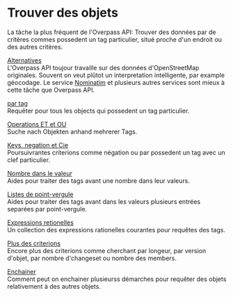 Trouver des objets
==================

La tâche la plus fréquent de l'Overpass API:
Trouver des données par de critères commes possedent un tag particulier, situé proche d'un endroit ou des autres critères.

[Alternatives](nominatim.md)  
L'Overpass API toujour travaille sur des données d'OpenStreetMap originales.
Souvent on veut plûtot un interpretation intelligente, par example géocodage.
Le service [Nominatim](https://wiki.openstreetmap.org/wiki/Nominatim) et plusieurs autres services sont mieux à cette tâche que Overpass API.

[par tag](per_tag.md)  
Requêter pour tous les objects qui possedent un tag particulier.

[Operations ET et OU](union.md)  
Suche nach Objekten anhand mehrerer Tags.

[Keys, negation et Cie](per_key.md)  
Poursuivrantes criterions comme négation ou par possedent un tag avec un clef particulier.

[Nombre dans le valeur](numbers.md)  
Aides pour traiter des tags avant une nombre dans leur valeurs.

[Listes de point-vergule](lrs.md)  
Aides pour traiter des tags avant dans les valeurs plusieurs entrées separées par point-vergule.

[Expressions retionelles](regex.md)  
Un collection des expressions rationelles courantes pour requêtes des tags.

[Plus des criterions](more_evals.md)  
Encore plus des criterions comme cherchant par longeur, par version d'objet, par nombre d'changeset ou nombre des members.

[Enchainer](chaining.md)  
Comment peut on enchainer plusieurss démarches pour requêter des objets relativement à des autres objets.
